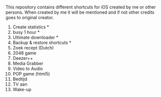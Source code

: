 This repository contains different shortcuts for iOS created by me or other persons. 
When created by me it will be mentioned and if not other credits goes to original creator. 


1) Create statistics *
2) busy 1 hour *
3) Ultimate downloader *
4) Backup & restore shortcuts *
5) Zoek recept (Dutch)
6) 2048 game
7) Deezer++
8) Media Grabber
9) Video to Audio
10) POP game (html5)
11) Bedtijd
12) TV aan
13) Wake-up
